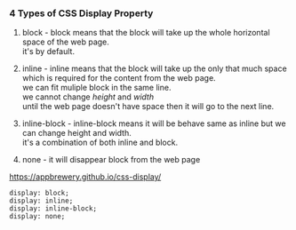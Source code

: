### 4 Types of CSS Display Property

1. block - block means that the block will take up the whole horizontal space of the web page.    
it's by default.

2. inline - inline means that the block will take up the only that much space which is required for the content from the web page.   
we can fit muliple block in the same line.    
we cannot change *height* and *width*   
until the web page doesn't have space then it will go to the next line.

3. inline-block - inline-block means it will be behave same as inline but we can change height and width.   
it's a combination of both inline and block. 

4. none - it will disappear block from the web page   

https://appbrewery.github.io/css-display/

```
display: block;
display: inline;
display: inline-block;
display: none;
```